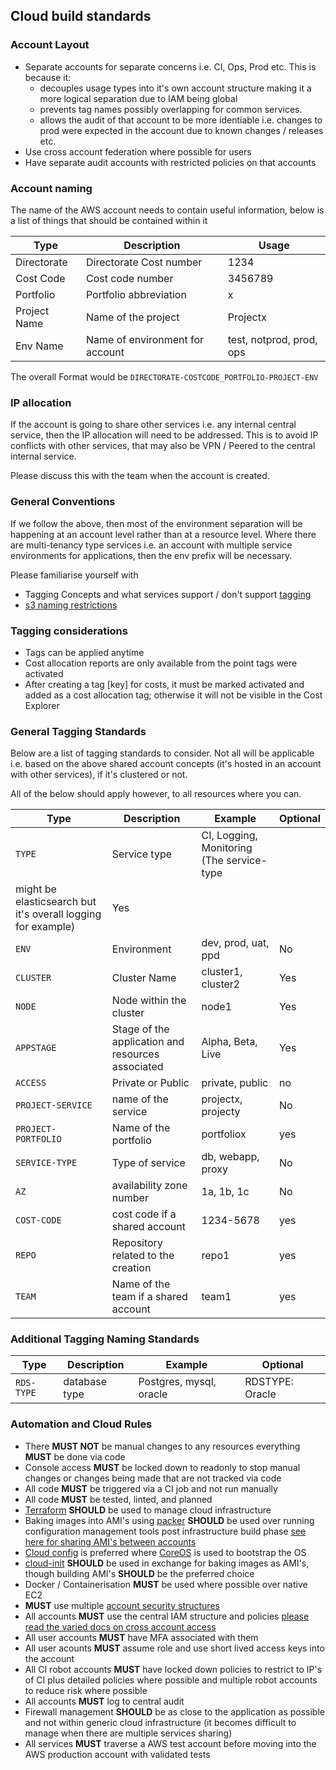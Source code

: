 ## Cloud build standards

### Account Layout

- Separate accounts for separate concerns i.e. CI, Ops, Prod etc. This is because it:
  - decouples usage types into it's own account structure making it a more logical separation due to IAM being global
  - prevents tag names possibly overlapping for common services.
  - allows the audit of that account to be more identiable i.e. changes to prod were expected in the account due to known changes / releases etc.
- Use cross account federation where possible for users
- Have separate audit accounts with restricted policies on that accounts

### Account naming

The name of the AWS account needs to contain useful information, below is a list of things that should be contained within it

| Type | Description | Usage |
| ---- | ------ | ------ |
| Directorate | Directorate Cost number | 1234 |
| Cost Code | Cost code number | 3456789 |
| Portfolio | Portfolio abbreviation | x |
| Project Name | Name of the project | Projectx |
| Env Name | Name of environment for account | test, notprod, prod, ops |

The overall Format would be `DIRECTORATE-COSTCODE_PORTFOLIO-PROJECT-ENV`

### IP allocation

If the account is going to share other services i.e. any internal central service, then the IP allocation will need to be addressed. This is to avoid IP conflicts with other services, that may also be VPN / Peered to the central internal service.

Please discuss this with the team when the account is created.

### General Conventions

If we follow the above, then most of the environment separation will be happening at an account level rather than at a resource level. Where there are multi-tenancy type services i.e. an account with multiple service environments for applications, then the env prefix will be necessary.

Please familiarise yourself with

- Tagging Concepts and what services support / don't support [tagging](https://docs.aws.amazon.com/AWSEC2/latest/UserGuide/Using_Tags.html)
- [s3 naming restrictions](https://docs.aws.amazon.com/AmazonS3/latest/dev/BucketRestrictions.html)

### Tagging considerations

- Tags can be applied anytime
- Cost allocation reports are only available from the point tags were activated
- After creating a tag [key] for costs, it must be marked activated and added as a cost allocation tag; otherwise it will not be visible in the Cost Explorer

### General Tagging Standards

Below are a list of tagging standards to consider. Not all will be applicable i.e. based on the above shared account concepts (it's hosted in an account with other services), if it's clustered or not.

All of the below should apply however, to all resources where you can.


| Type | Description | Example | Optional |
| ---- | ------ | ------ | ------|
| `TYPE` | Service type | CI, Logging, Monitoring (The service-type
might be elasticsearch but it's overall logging for example)  | Yes |
| `ENV` | Environment | dev, prod, uat, ppd | No |
| `CLUSTER` | Cluster Name | cluster1, cluster2 | Yes |
| `NODE` | Node within the cluster | node1 | Yes |
| `APPSTAGE` | Stage of the application and resources associated | Alpha, Beta, Live | Yes |
| `ACCESS` | Private or Public | private, public | no |
| `PROJECT-SERVICE` | name of the service | projectx, projecty | No |
| `PROJECT-PORTFOLIO` | Name of the portfolio | portfoliox | yes |
| `SERVICE-TYPE` | Type of service | db, webapp, proxy | No |
| `AZ` | availability zone number | 1a, 1b, 1c | No |
| `COST-CODE` | cost code if a shared account | 1234-5678 | yes |
| `REPO` | Repository related to the creation | repo1 | yes |
| `TEAM` | Name of the team if a shared account | team1 | yes |

### Additional Tagging Naming Standards

| Type | Description | Example | Optional |
| ---- | ------ | ------ | ------|
| `RDS-TYPE` | database type | Postgres, mysql, oracle | RDSTYPE: Oracle | No |

### Automation and Cloud Rules

- There **MUST NOT** be manual changes to any resources everything **MUST** be done via code
- Console access **MUST** be locked down to readonly to stop manual changes or changes being made that are not tracked via code
- All code **MUST** be triggered via a CI job and not run manually
- All code **MUST** be tested, linted, and planned
- [Terraform](https://terraform.io)  **SHOULD** be used to manage cloud infrastructure
- Baking images into AMI's using [packer](https://packer.io)  **SHOULD** be used over running configuration management tools post infrastructure build phase [see here for sharing AMI's between accounts](https://github.com/chrisns/packer-encrypt-copy)
- [Cloud config](https://coreos.com/os/docs/latest/cloud-config.html) is preferred where [CoreOS](https://coreos.com) is used to bootstrap the OS
- [cloud-init](https://cloud-init.io) **SHOULD** be used in exchange for baking images as AMI's, though building AMI's **SHOULD** be the preferred choice
- Docker / Containerisation **MUST** be used where possible over native EC2
- **MUST** use multiple [account security structures](https://aws.amazon.com/answers/account-management/aws-multi-account-security-strategy/)
- All accounts **MUST** use the central IAM structure and policies [please read the varied docs on cross account access](https://aws.amazon.com/blogs/security/tag/cross-account-access/)
- All user accounts **MUST** have MFA associated with them
- All user acounts **MUST** assume role and use short lived access keys into the account
- All CI robot accounts **MUST** have locked down policies to restrict to IP's of CI plus detailed policies where possible and multiple robot accounts to reduce risk where possible
- All accounts **MUST** log to central audit
- Firewall management **SHOULD** be as close to the application as possible and not within generic cloud infrastructure (it becomes difficult to manage when there are multiple services sharing)
- All services **MUST** traverse a AWS test account before moving into the AWS production account with validated tests
